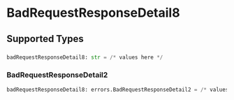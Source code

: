 # BadRequestResponseDetail8


## Supported Types

### 

```python
badRequestResponseDetail8: str = /* values here */
```

### BadRequestResponseDetail2

```python
badRequestResponseDetail8: errors.BadRequestResponseDetail2 = /* values here */
```

